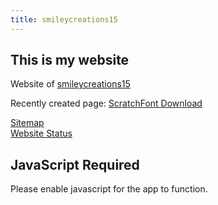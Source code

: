 ```yaml
---
title: smileycreations15
---
```

<h2>This is my website</h2>
<p>Website of <a href="javascript:void(0)" onclick="openPwaUrl('https://github.com/smileycreations15/')" target="_blank">smileycreations15</a></p>
<p>Recently created page: <a href="javascript:void(0)" onclick="openPwaUrl('https://smileycreations15.com/ScratchFont')" target="_blank">ScratchFont Download</a></p>


<a href="javascript:void(0)" onclick="openPwaUrl('https://smileycreations15.com/Sitemap')" target="_blank">Sitemap</a><br>
<a href="javascript:void(0)" onclick="openPwaUrl('https://status.smileycreations15.com/')" target="_blank">Website Status</a>

<noscript>
    <h2>JavaScript Required</h2>
    <p>Please enable javascript for the app to function.</p>
</noscript>
